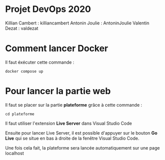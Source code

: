 # Projet DevOps 2020

Killian Cambert : killiancambert
Antonin Joulie : AntoninJoulie
Valentin Dezat : valdezat

# Comment lancer Docker

Il faut éxécuter cette commande :

`docker compose up`

# Pour lancer la partie web

Il faut se placer sur la partie **plateforme** grâce à cette commande :

`cd plateforme`

Il faut utiliser l'extension **Live Server** dans Visual Studio Code

Ensuite pour lancer Live Server, il est possible d'appuyer sur le bouton **Go Live** qui se situe en bas à droite de la fenêtre Visual Studio Code.

Une fois cela fait, la plateforme sera lancée automatiquement sur une page localhost